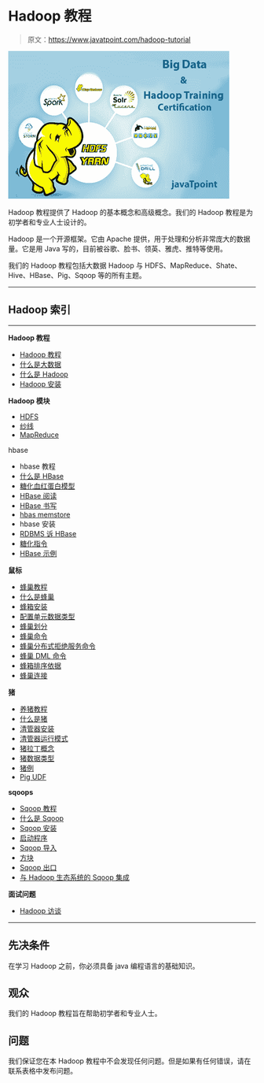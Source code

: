 # Hadoop 教程

> 原文：<https://www.javatpoint.com/hadoop-tutorial>

[![Big Data Hadoop](img/2b928ea48231b0b3cfce6b366bc78024.png)](http://training.javatpoint.com/hadoop-training.jsp)

Hadoop 教程提供了 Hadoop 的基本概念和高级概念。我们的 Hadoop 教程是为初学者和专业人士设计的。

Hadoop 是一个开源框架。它由 Apache 提供，用于处理和分析非常庞大的数据量。它是用 Java 写的，目前被谷歌、脸书、领英、雅虎、推特等使用。

我们的 Hadoop 教程包括大数据 Hadoop 与 HDFS、MapReduce、Shate、Hive、HBase、Pig、Sqoop 等的所有主题。

* * *

## Hadoop 索引

* * *

**Hadoop 教程**

*   [Hadoop 教程](hadoop-tutorial)
*   [什么是大数据](what-is-big-data)
*   [什么是 Hadoop](what-is-hadoop)
*   [Hadoop 安装](hadoop-installation)

**Hadoop 模块**

*   [HDFS](hdfs)
*   [纱线](yarn)
*   [MapReduce](mapreduce)

hbase

*   hbase 教程
*   [什么是 HBase](what-is-hbase)
*   [糖化血红蛋白模型](hbase-data-model)
*   [HBase 阅读](hbase-read)
*   [HBase 书写](hbase-write)
*   [hbas memstore](hbase-memstore)
*   hbase 安装
*   [RDBMS 诉 HBase](rdbms-vs-hbase)
*   [糖化指令](hbase-commands)
*   [HBase 示例](hbase-example)

**鼠标**

*   [蜂巢教程](hive)
*   [什么是蜂巢](what-is-hive)
*   [蜂箱安装](hive-installation)
*   [配置单元数据类型](hive-data-types)
*   [蜂巢划分](hive-table-partitioning)
*   [蜂巢命令](hive-commands)
*   [蜂巢分布式拒绝服务命令](hive-ddl-commands)
*   [蜂巢 DML 命令](hive-dml-commands)
*   [蜂箱排序依据](hive-sort-by-order-by)
*   [蜂巢连接](hive-join)

**猪**

*   [养猪教程](pig)
*   [什么是猪](what-is-pig)
*   [清管器安装](pig-installation)
*   [清管器运行模式](pig-run-modes)
*   [猪拉丁概念](pig-latin-concepts)
*   [猪数据类型](pig-data-types)
*   [猪例](pig-example)
*   [Pig UDF](pig-udf)

**sqoops**

*   [Sqoop 教程](sqoop)
*   [什么是 Sqoop](what-is-sqoop)
*   [Sqoop 安装](sqoop-installation)
*   [启动程序](starting-sqoop)
*   [Sqoop 导入](sqoop-import)
*   [方块](sqoop-where)
*   [Sqoop 出口](sqoop-export)
*   [与 Hadoop 生态系统的 Sqoop 集成](sqoop-integration-with-hadoop-ecosystem)

**面试问题**

*   [Hadoop 访谈](hadoop-interview-questions)

* * *

## 先决条件

在学习 Hadoop 之前，你必须具备 java 编程语言的基础知识。

## 观众

我们的 Hadoop 教程旨在帮助初学者和专业人士。

## 问题

我们保证您在本 Hadoop 教程中不会发现任何问题。但是如果有任何错误，请在联系表格中发布问题。